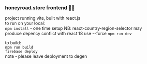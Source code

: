 ### honeyroad.store frontend 🐻🍯
project running vite, built with react.js  
to run on your local:  
`npm install` - one time setup  NB: react-country-region-selector may produce depency conflict with react 18 use --force
`npm run dev`    

to build:  
`npm run build`  
`firebase deploy`  
note - please leave deployment to degen

